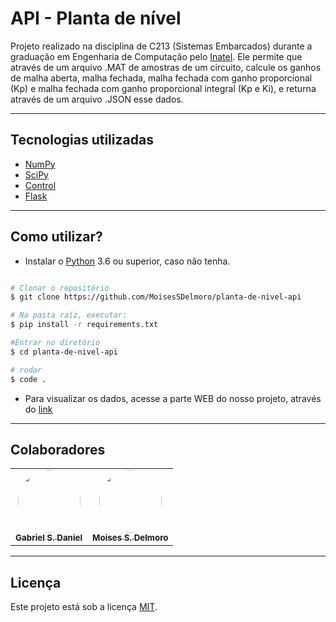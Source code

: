 # API - Planta de nível
Projeto realizado na disciplina de C213 (Sistemas Embarcados) durante a graduação em Engenharia de Computação pelo [Inatel](https://inatel.br/home/). Ele permite que através de um arquivo .MAT de amostras de um circuito, calcule os ganhos de malha aberta, malha fechada, malha fechada com ganho proporcional (Kp) e malha fechada com ganho proporcional integral (Kp e Ki), e returna através de um arquivo .JSON esse dados.

---
## Tecnologias utilizadas
* [NumPy](https://numpy.org/)
* [SciPy](https://www.scipy.org/)
* [Control](https://python-control.readthedocs.io/en/0.8.3/)
* [Flask](https://flask.palletsprojects.com/en/1.1.x/)

---
## Como utilizar?

- Instalar o [Python](https://www.python.org/downloads/) 3.6 ou superior, caso não tenha.

```bash

# Clonar o repositório
$ git clone https://github.com/MoisesSDelmoro/planta-de-nivel-api

# Na pasta raíz, executar:
$ pip install -r requirements.txt 

#Entrar no diretório
$ cd planta-de-nivel-api

# rodar
$ code .

```
- Para visualizar os dados, acesse a parte WEB do nosso projeto, através do [link](https://github.com/GabrielGSD/planta-de-nivel-web)

---
## Colaboradores

<table>
  <tr>
    <td align="center"><a href="https://github.com/GabrielGSD/"><img style="border-radius: 50%;" src="https://user-images.githubusercontent.com/57488202/117461169-a57bc400-af23-11eb-8e32-86dc54da88c2.png" width="100px;" alt=""/><br /><sub><b>Gabriel S. Daniel</b></sub></a></td>      
    <td align="center"><a href="https://github.com/MoisesSDelmoro"><img style="border-radius: 50%;" src="https://user-images.githubusercontent.com/57488202/117151468-7f251f80-ad8f-11eb-9e56-7a242b89ed72.png" width="100px;" alt=""/><br /><sub><b>Moises S. Delmoro</b></sub></a></td>  
  </tr>
</table>

---

##  Licença

Este projeto está sob a licença [MIT](./LICENSE).
